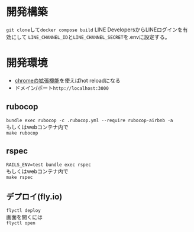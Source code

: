 # 開発構築
`git clone`して`docker compose build`
LINE DevelopersからLINEログインを有効にして
`LINE_CHANNEL_ID`と`LINE_CHANNEL_SECRET`を.envに設定する。

# 開発環境
- [chromeの拡張機能](https://chrome.google.com/webstore/detail/livereload/jnihajbhpnppcggbcgedagnkighmdlei//go)を使えばhot reloadになる
- ドメイン/ポート`http://localhost:3000`

## rubocop
`bundle exec rubocop -c .rubocop.yml --require rubocop-airbnb -a`  
もしくはwebコンテナ内で  
`make rubocop`  

## rspec
`RAILS_ENV=test bundle exec rspec`  
もしくはwebコンテナ内で  
`make rspec`  

## デプロイ(fly.io)
`flyctl deploy`  
画面を開くには  
`flyctl open`